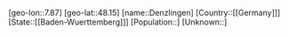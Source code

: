 ﻿---
location: [48.15,7.87]
type: City
tags:
- geo/City


SpocWebEntityId: 29754
isDeleted: false
confidential: public

---
[geo-lon::7.87]
[geo-lat::48.15]
[name::Denzlingen]
[Country::[[Germany]]]
[State::[[Baden-Wuerttemberg]]]
[Population::]
[Unknown::]


